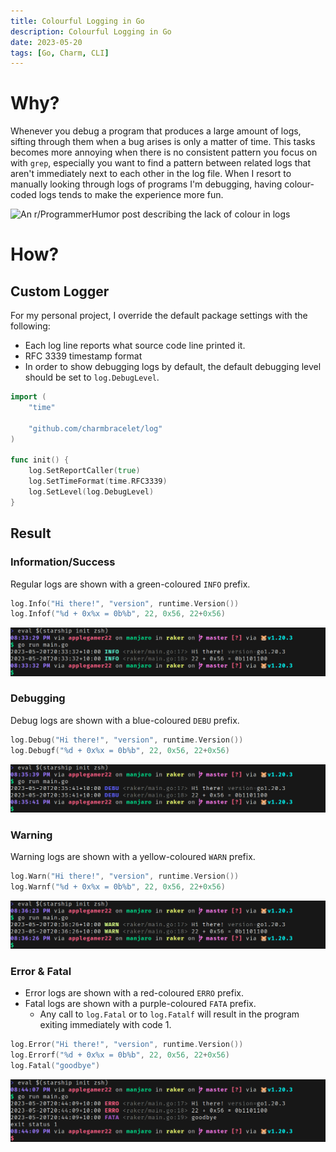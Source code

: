 ```yaml
---
title: Colourful Logging in Go
description: Colourful Logging in Go
date: 2023-05-20
tags: [Go, Charm, CLI]
---
```

# Why?
Whenever you debug a program that produces a large amount of logs, sifting through them when a bug arises is only a matter of time. This tasks becomes more annoying when there is no consistent pattern you focus on with `grep`, especially you want to find a pattern between related logs that aren't immediately next to each other in the log file. When I resort to manually looking through logs of programs I'm debugging, having colour-coded logs tends to make the experience more fun.

![An r/ProgrammerHumor post describing the lack of colour in logs](https://i.redd.it/93th0rq0y1h81.jpg "An [r/ProgrammerHumor post](https://www.reddit.com/r/ProgrammerHumor/comments/spdvag/thank_you_ide_for_bringing_in_colors_in_my_life/) describing the lack of colour in logs")

# How?
## Custom Logger
For my personal project, I override the default package settings with the following:

* Each log line reports what source code line printed it.
* RFC 3339 timestamp format
* In order to show debugging logs by default, the default debugging level should be set to `log.DebugLevel`.

```go
import (
	"time"

	"github.com/charmbracelet/log"
)

func init() {
	log.SetReportCaller(true)
	log.SetTimeFormat(time.RFC3339)
	log.SetLevel(log.DebugLevel)
}
```

## Result
### Information/Success
Regular logs are shown with a green-coloured `INFO` prefix.

```go
log.Info("Hi there!", "version", runtime.Version())
log.Infof("%d + 0x%x = 0b%b", 22, 0x56, 22+0x56)
```

![](info.png)

### Debugging
Debug logs are shown with a blue-coloured `DEBU` prefix.

```go
log.Debug("Hi there!", "version", runtime.Version())
log.Debugf("%d + 0x%x = 0b%b", 22, 0x56, 22+0x56)
```

![](debug.png)

### Warning
Warning logs are shown with a yellow-coloured `WARN` prefix.

```go
log.Warn("Hi there!", "version", runtime.Version())
log.Warnf("%d + 0x%x = 0b%b", 22, 0x56, 22+0x56)
```

![](warn.png)

### Error & Fatal
* Error logs are shown with a red-coloured `ERRO` prefix.
* Fatal logs are shown with a purple-coloured `FATA` prefix.
	* Any call to `log.Fatal` or to `log.Fatalf` will result in the program exiting immediately with code 1.

```go
log.Error("Hi there!", "version", runtime.Version())
log.Errorf("%d + 0x%x = 0b%b", 22, 0x56, 22+0x56)
log.Fatal("goodbye")
```

![](error_fatal.png)
